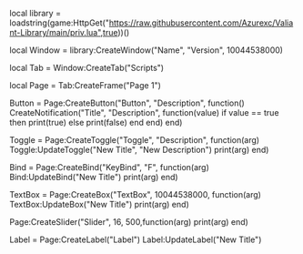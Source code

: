 local library = loadstring(game:HttpGet("https://raw.githubusercontent.com/Azurexc/Valiant-Library/main/priv.lua",true))()

local Window = library:CreateWindow("Name", "Version", 10044538000)

local Tab = Window:CreateTab("Scripts")

local Page = Tab:CreateFrame("Page 1")

Button = Page:CreateButton("Button", "Description", function()
CreateNotification("Title", "Description", function(value)
if value == true then
print(true)
else
print(false)
end
end)
end)

Toggle = Page:CreateToggle("Toggle", "Description", function(arg)
Toggle:UpdateToggle("New Title", "New Description")
print(arg)
end)

Bind = Page:CreateBind("KeyBind", "F", function(arg)
Bind:UpdateBind("New Title")
print(arg)
end)

TextBox = Page:CreateBox("TextBox", 10044538000, function(arg)
TextBox:UpdateBox("New Title")
print(arg)
end)

Page:CreateSlider("Slider", 16, 500,function(arg)
   print(arg)
end)

Label = Page:CreateLabel("Label")
Label:UpdateLabel("New Title")
